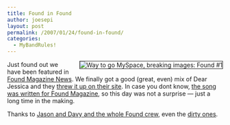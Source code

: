 ```yaml
---
title: Found in Found
author: joesepi
layout: post
permalink: /2007/01/24/found-in-found/
categories:
  - MyBandRules!
---
```

<img border="1" align="right" style="margin: 0pt 0pt 15px 15px" alt="Way to go MySpace, breaking images: Found #1" title="Found #1" src="http://myspace-120.vo.llnwd.net/00635/02/14/635544120_m.jpg" />Just found out we have been featured in <a target="_blank" title="News of the Found" href="http://whatsup.foundmagazine.com/">Found Magazine News</a>. We finally got a good (great, even) mix of Dear Jessica and they <a target="_blank" title="Dear Jessica on Found Magazine" href="http://whatsup.foundmagazine.com/?p=96">threw it up on their site</a>. In case you dont know, <a target="_blank" title="Writing about written for Found Magazine" href="http://www.joesepi.com/blog/2006/08/18/dear-jessica/">the song was written for Found Magazine</a>, so this day was not a surprise &#8212; just a long time in the making.

Thanks to <a target="_blank" title="The Crew page" href="http://foundmagazine.com/contact">Jason and Davy and the whole Found crew</a>, even the <a target="_blank" title="Dirty dirty found" href="http://www.dirtyfound.com/">dirty ones</a>.
